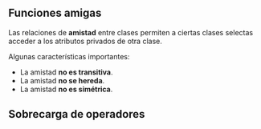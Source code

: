 ## Funciones amigas

Las relaciones de **amistad** entre clases permiten a ciertas clases selectas acceder a los atributos privados de otra clase.

Algunas características importantes:

- La amistad **no es transitiva**.
- La amistad **no se hereda**.
- La amistad **no es simétrica**.

## Sobrecarga de operadores

